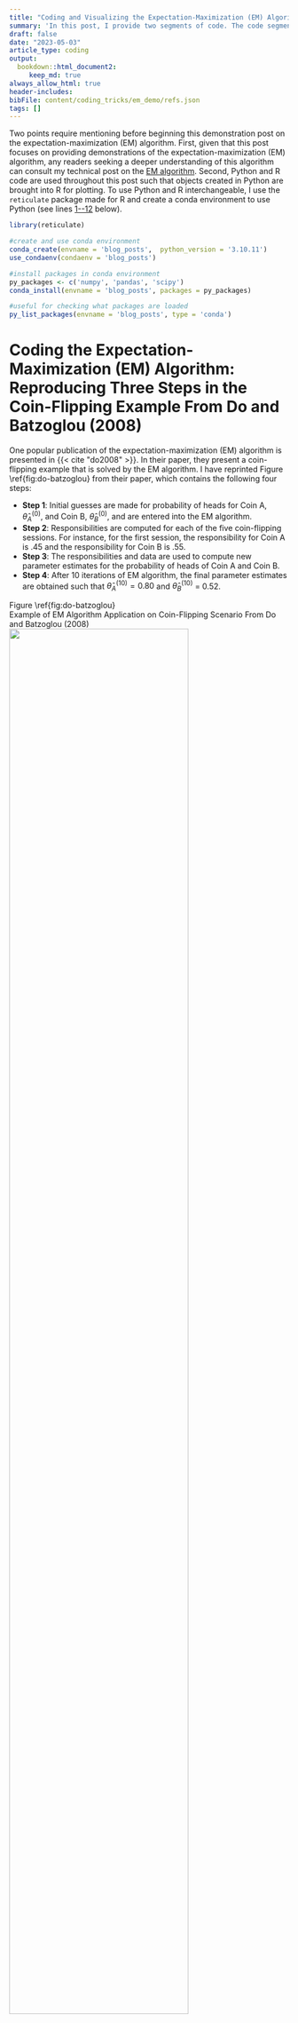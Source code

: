 ```yaml
---
title: "Coding and Visualizing the Expectation-Maximization (EM) Algorithm"
summary: 'In this post, I provide two segments of code. The code segment reproduces a coin-tossing example in a popular publication on the expectation-maximization (EM) algorithm. The second code segment reproduces a population depiction of the EM algorithm whereby a likelihood function is approximated and optimized by a lower-bounding function.' 
draft: false
date: "2023-05-03"
article_type: coding
output:
  bookdown::html_document2:
     keep_md: true
always_allow_html: true
header-includes: 
bibFile: content/coding_tricks/em_demo/refs.json    
tags: []
---   
```






Two points require mentioning before beginning this demonstration post on the expectation-maximization (EM) algorithm. First, given that this post focuses on providing demonstrations of the expectation-maximization (EM) algorithm, any readers seeking a deeper understanding of this algorithm can consult my technical post on the [EM algorithm](https://sebastiansciarra.com/technical_content/em/). Second, Python and R code are used throughout this post such that objects created in Python are brought into R for plotting. To use Python and R interchangeable, I use the `reticulate` package made for R and create a conda environment to use Python (see lines <a href="#1">1--12</a> below).

```r 
library(reticulate)

#create and use conda environment
conda_create(envname = 'blog_posts',  python_version = '3.10.11')
use_condaenv(condaenv = 'blog_posts')

#install packages in conda environment
py_packages <- c('numpy', 'pandas', 'scipy')
conda_install(envname = 'blog_posts', packages = py_packages)

#useful for checking what packages are loaded
py_list_packages(envname = 'blog_posts', type = 'conda')
```



# Coding the Expectation-Maximization (EM) Algorithm: Reproducing Three Steps in the Coin-Flipping Example From Do and Batzoglou (2008)

One popular publication of the expectation-maximization (EM) algorithm is presented in {{< cite "do2008" >}}. In their paper, they present a coin-flipping example that is solved by the EM algorithm. I have reprinted Figure \ref{fig:do-batzoglou} from their paper, which contains the following four steps: 

- **Step 1**: Initial guesses are made for probability of heads for Coin A, $\mathit{\hat{\theta}_A}^{(0)}$, and Coin B, $\mathit{\hat{\theta}_B}^{(0)}$, and are entered into the EM algorithm. 
- **Step 2**: Responsibilities are computed for each of the five coin-flipping sessions. For instance, for the first session, the responsibility for Coin A is .45 and the responsibility for Coin B is .55.
- **Step 3**: The responsibilities and data are used to compute new parameter estimates for the probability of heads of Coin A and Coin B. 
- **Step 4**: After 10 iterations of EM algorithm, the final parameter estimates are obtained such that $\mathit{\hat{\theta}_A}^{(10)} = 0.80$ and $\mathit{\hat{\theta}_B}^{(10)}$ = 0.52.

<div class="figure">
  <div class="figDivLabel">
    <caption>
      <span class = 'figLabel'>Figure \ref{fig:do-batzoglou}<span> 
    </caption>
  </div>
   <div class="figTitle">
    <span>Example of EM Algorithm Application on Coin-Flipping Scenario From Do and Batzoglou (2008)</span>
  </div>
    <img src="images/do_batzoglou_2008.png" width="80%" height="80%"> 
  <div class="figNote">
     <span><em>Note. </em>Step 1: Initial guesses are made for probability of heads for Coin A, $\mathit{\hat{\theta}_A}^{(0)}$, and Coin B, $\mathit{\hat{\theta}_B}^{(0)}$, and are entered into the EM algorithm. Step 2: Responsibilities are computed for each of the five coin-flipping sessions. For instance, for the first session, the responsibility for Coin A is .45 and the responsibility for Coin B is .55. Step 3: The responsibilities and data are used to compute new parameter estimates for the probability of heads of Coin A and Coin B. Step 4: After 10 iterations of EM algorithm, the final parameter estimates are obtained such that $\mathit{\hat{\theta}_A}^{(10)} = 0.80$ and $\mathit{\hat{\theta}_B}^{(10)}$ = 0.52. From "What is the expectation maximization algorithm?" by C. Do and S. Batzoglou, 2008, <em>Nature Biotechnology</em>, <em>26</em>(8), p. 898 (<a href="https://doi.org/10.1038/nbt1406">https://doi.org/10.1038/nbt1406</a>).</span> 
  </div>
</div>

In the sections that follow, I will go through each step of Figure \ref{fig:do-batzoglou} except the first step. Importantly, before going through Steps 2--4, I will first provide go through the necessary code for setting up the data set. 

## Creating the Data 

In the Python code block below (lines <a href="#13">13--31</a>), I construct a short pre-processing pipeline for constructing the data set that can be used for each step. The pre-processing pipeline below takes the original raw string that can be copied from the figure in {{< cite "do2008" >}} and converts it into a list of five elements, where each element contains the number of heads obtained in each of the five coin-flipping sessions. 

```r {language=python}
import numpy as np
import pandas as pd
#string copied from Do & Batzoglou (2008)
raw_string = 'HTTTHHTHTHHHHHTHHHHH H T H H H H H T H H HTHTTTHHTT T H H H T H H H T H' 

#remove spaces between elements 
raw_string = raw_string.replace(" ", "")

#convert Hs to 1s and Ts to 0s
binary_string = raw_string.replace('H', '1').replace('T', '0')

#convert to numeric format 
binary_array = np.fromiter(iter = binary_string, dtype=int)

#divide binary_array into five lists, where each list contains the flips of a session
coin_flipping_sessions = np.array_split(ary = binary_array, indices_or_sections = 5)

#take the sum of each coin-flipping session
analytical_data_coin_flip = [np.sum(session) for session in coin_flipping_sessions]
```

## Step 2: Computing Responsibilities in the Expectation (E) Step

In Step 2 of Figure \ref{fig:do-batzoglou}, responsibilities are computed for each coin-flipping session. As a brief review, *responsibilities* represent the probability of a mixture producing the observed data. In the current example, two responsibilities would be computed for each coin-flipping session: one responsibility for Coin A and another for Coin B. To compute the responsibilities, Equation \ref{eq:ind-posterior} below is computed for each $n$ data point in $\mathbf{x} = \[5, 9, 8, 4, 7\]$

$$
\begin{align}
P(z_{nk} |x_n, \mu_k, \theta_k) &= \gamma(z_{nk}) = \frac{\mu_k B(x_n|\theta_k, f)}{\sum_k^2 \mu_k B(x_n|\theta_k, f)},
\label{eq:ind-posterior}
\end{align}
$$
where $B(x_n|\theta_k, f)$ is the binomial probability of obtaining $x_n$ heads given a $\theta_k$ probability of heads and $f$ number of flips. Because each session has 10 flips, $f = 10$, which is explicitly indicated in the binomial probability function below (Equation \ref{eq:binom-exp}):

$$
\begin{align}
B(x_n|\theta_k, f = 10) = {x_n \choose f} \theta_k^{x_n}(1 - \theta_k)^{(f - x_n)}.
\label{eq:binom-exp}
\end{align}
$$


Note that, the probability of picking either $k$ coin, $\mu_k$, is fixed to .50, and so $\mu_k$ is not an estimated parameter. In the Python code block below, I compute the responsibilities (lines <a href="#32">32--76</a>). 

```r {language=python}
import numpy as np
import pandas as pd
from scipy.stats import binom

def e_step(data, p, n, mu):
  """
  Compute expectations (i.e., responsibilities) for each data point's membership to each mixture
  Parameters:
      - data: data set 
      - mu: Probability of each component 
      - p: Probabilities of success for each binomial distribution
  Returns:
      - pandas dataframe
  """
    
  assert len(mu) == len(p), "Number of estimates in mu is equal to the number of sucsess probabilities"
  assert sum(mu) == 1, "Sum of mu should be equal to 1"
  
  #unnormalized responsibilities for each data point for each mixture (i.e., numerator)
  unnormalized_responsibilities = [mu * binom.pmf(x, n=n, p= np.array(p)) for x in data]
  
  #normalized responsibilities (i.e., probabilities)
  normalized_responsibilities = [rp / np.sum(rp) for rp in unnormalized_responsibilities]
  
  column_names = ['coin_{}'.format(coin) for coin in ['A', 'B']]

  df_responsibilities = pd.DataFrame(np.vstack(normalized_responsibilities), 
                                    columns = column_names)
  
  #insert data column as the first one
  df_responsibilities.insert(0, 'data', data)                

  return(df_responsibilities)


#Initial guesses
mu_fixed = [0.5, 0.5] #fix values at .50 for each coin 
p = [0.6, 0.5] #initial guesses from Step 1 in Do & Batzoglou (2008)
n = 10 #number of coin flips in each session 

#compute responsibilities in the E step
responsibilities = e_step(data = analytical_data_coin_flip, mu = mu_fixed, p = p, n = n)

#print responsibilities rounded to two decimal places
np.round(responsibilities.filter(like = 'coin'), 2)
```
<pre><code class='python-code'>   coin_A  coin_B
0    0.45    0.55
1    0.80    0.20
2    0.73    0.27
3    0.35    0.65
4    0.65    0.35
</code></pre>


## Step 3: Computing New Parameter Estimates in the Maximization (M) Step

In Step 3, new parameter estimates are computed for each coin's probability of success, $\hat{\theta}_A^{(1)}$ and $\hat{\theta}_B^{(1)}$. To compute new parameter estimates, the responsibilities obtained in the E step are used such that 

$$
\begin{align}
\theta_k^{(i+1)}&= \frac{\sum_{n = 1}^5 x_n \gamma(z_{nk})}{\sum_{n = 1}^5 \gamma(z_{nk})} = \frac{H_k}{N_k}.
\label{eq:param-est}
\end{align}
$$

Thus, as shown above in Equation \ref{eq:param-est}, each $k$ coin's probability of heads is updated by dividing the sum of weighted responsibilities, where the weight is the number of heads in each $n$ coin-flipping session, by the sum of the responsibilities. In other words, for each $k$ coin, the effective number of heads, $H_k$, is divided by the effective number of flips, $N_k$. Because the table in Figure \ref{fig:do-batzoglou} also computes the effective number of heads for each $k$ coin, $T_k$, I also provide the function for computing $T_k$ in Equation \ref{eq:effective-tails} below: 


$$
\begin{align}
T_k &= \sum_{n = 1}^5 (f - x_n) \gamma(z_{nk}),
\label{eq:effective-tails}
\end{align}
$$
where the responsibilities in each $n$ coin-flipping session are weighed by the number of tails obtained in that session, $f - x_n$ (note that $f = 10$). Note that the effective number of flips for a $k$ coin can be obtained by summing the corresponding effective number of heads and tails, $N_k = H_k + T_k$. The Python code block below computes the effective number of heads and tails (lines <a href="#83">83--102</a>). 

```r {language=python}
def compute_effective_number_heads(responsibilities, n = 10):
  
  #specify axis=1 so that operations are conducted along rows 
  return responsibilities.filter(regex='^coin').mul(responsibilities['data'], axis=0)


def compute_effective_number_tails(responsibilities, n = 10):
  
  #multiply the responsibilities by the number of tails (number of flips - number of heads)
  return responsibilities.filter(regex='^coin').mul(n - responsibilities['data'], axis=0)

#effective number of heads and tails
eff_number_heads = compute_effective_number_heads(responsibilities = responsibilities)
eff_number_tails = compute_effective_number_tails(responsibilities = responsibilities)

#add rows of total sums
eff_number_heads.loc['Total'] = eff_number_heads.sum()
eff_number_tails.loc['Total'] = eff_number_tails.sum()

np.round(eff_number_heads, 1)
```
<pre><code class='python-code'>       coin_A  coin_B
0         2.2     2.8
1         7.2     1.8
2         5.9     2.1
3         1.4     2.6
4         4.5     2.5
Total    21.3    11.7
</code></pre>


The Python code block below prints the effective number of tails. 

```r {language=python}
np.round(eff_number_tails, 1)
```
<pre><code class='python-code'>       coin_A  coin_B
0         2.2     2.8
1         0.8     0.2
2         1.5     0.5
3         2.1     3.9
4         1.9     1.1
Total     8.6     8.4
</code></pre>



Given that this post is a demo, I also decided to print out the effective number of heads and tails in a table that is styled to resemble the table in Figure \ref{fig:do-batzoglou}. To recreate this table, I used a combination of the CSS (see lines <a href="#118">118--130</a>) and R code blocks below (see lines <a href="#131">131--168</a>). 

```r {language=css}
/*change colour of header background colours*/
.do_batzoglou_table th:nth-child(1) {background-color: #C3625B}
.do_batzoglou_table th:nth-child(2) {background-color: #5F8DB9}


/*change colour of 'approximately equal to` signs*/
.do_batzoglou_table td:first-child > .MathJax.CtxtMenu_Attached_0[aria-label="almost equals"] {
        color: #8F4944;
}

.do_batzoglou_table td:nth-child(2) > .MathJax.CtxtMenu_Attached_0[aria-label="almost equals"] {
    color: #476685;
}
```

<style type="text/css">
/*change colour of header background colours*/
.do_batzoglou_table th:nth-child(1) {background-color: #C3625B}
.do_batzoglou_table th:nth-child(2) {background-color: #5F8DB9}


/*change colour of 'approximately equal to` signs*/
.do_batzoglou_table td:first-child > .MathJax.CtxtMenu_Attached_0[aria-label="almost equals"] {
        color: #8F4944;
}

.do_batzoglou_table td:nth-child(2) > .MathJax.CtxtMenu_Attached_0[aria-label="almost equals"] {
    color: #476685;
}
</style>


```r 
library(kableExtra) 

#import dataframes from Python 
heads_df <- round(x = py$eff_number_heads, digits = 1)
tails_df <- round(x = py$eff_number_tails, digits = 1)

#join dataframes and include additional information that is contained in figure table
effective_number_data <- data.frame(
  'Coin A' = paste0("$\\approx$ ", heads_df$coin_A, " H, ", tails_df$coin_A, " T"), 
  'Coin B' = paste0("$\\approx$ ", heads_df$coin_B, " H, ", tails_df$coin_B, " T"), 
  check.names = F)

#alternate row colouring 
first_col_colours <- rep(x = c('#E8C3BE', '#F6E5E2'), length.out = nrow(effective_number_data) )
second_col_colours <- rep(x = c('#C7D7E0', '#E5ECF0'), length.out = nrow(effective_number_data))

kbl(x = effective_number_data, format = 'html', digits = 2, booktabs = TRUE,
    align = c('c', 'c'), escape = F,
    caption = 'Effective Number of Heads and Tails for Each of Two Coins',    
    
    #CSS styling
    ##make all borders white
    table.attr = 'style="border-bottom: 1pt solid white"') %>%
    ##replace header bottom border with white one 
    row_spec(row = 0, extra_css = 'border-bottom: 1pt solid white; color: white ', bold= F)  %>%
  #row colouring
  column_spec(width = '4cm', column = 1, color = '#8F4944', background = first_col_colours) %>% 
  column_spec(width = '4cm',column = 2, color = '#476685', background = second_col_colours) %>% 
  
  #place after so that white colour overrides previous colours
  row_spec(row = nrow(effective_number_data), background = 'white') %>%

  
  #footnote
   footnote(general =  "<em>Note</em>. Table was recreated to resemble the table in Step 3 of Figure \\ref{fig:do-batzoglou}.",  threeparttable = T,  escape = F, general_title = ' ') %>%
  
  #give table class name so that above CSS code is applied on it
  kable_styling(htmltable_class = 'do_batzoglou_table', position = 'center', html_font = 'Arial')
```
<table style="border-bottom: 1pt solid whiteborder-bottom: 0; font-family: Arial; margin-left: auto; margin-right: auto;" class=" do_batzoglou_table">
<caption>(\#tab:effective-number-table)Effective Number of Heads and Tails for Each of Two Coins</caption>
 <thead>
  <tr>
   <th style="text-align:center;border-bottom: 1pt solid white; color: white "> Coin A </th>
   <th style="text-align:center;border-bottom: 1pt solid white; color: white "> Coin B </th>
  </tr>
 </thead>
<tbody>
  <tr>
   <td style="text-align:center;width: 4cm; color: #8F4944 !important;background-color: #E8C3BE !important;"> $\approx$ 2.2 H, 2.2 T </td>
   <td style="text-align:center;width: 4cm; color: #476685 !important;background-color: #C7D7E0 !important;"> $\approx$ 2.8 H, 2.8 T </td>
  </tr>
  <tr>
   <td style="text-align:center;width: 4cm; color: #8F4944 !important;background-color: #F6E5E2 !important;"> $\approx$ 7.2 H, 0.8 T </td>
   <td style="text-align:center;width: 4cm; color: #476685 !important;background-color: #E5ECF0 !important;"> $\approx$ 1.8 H, 0.2 T </td>
  </tr>
  <tr>
   <td style="text-align:center;width: 4cm; color: #8F4944 !important;background-color: #E8C3BE !important;"> $\approx$ 5.9 H, 1.5 T </td>
   <td style="text-align:center;width: 4cm; color: #476685 !important;background-color: #C7D7E0 !important;"> $\approx$ 2.1 H, 0.5 T </td>
  </tr>
  <tr>
   <td style="text-align:center;width: 4cm; color: #8F4944 !important;background-color: #F6E5E2 !important;"> $\approx$ 1.4 H, 2.1 T </td>
   <td style="text-align:center;width: 4cm; color: #476685 !important;background-color: #E5ECF0 !important;"> $\approx$ 2.6 H, 3.9 T </td>
  </tr>
  <tr>
   <td style="text-align:center;width: 4cm; color: #8F4944 !important;background-color: #E8C3BE !important;"> $\approx$ 4.5 H, 1.9 T </td>
   <td style="text-align:center;width: 4cm; color: #476685 !important;background-color: #C7D7E0 !important;"> $\approx$ 2.5 H, 1.1 T </td>
  </tr>
  <tr>
   <td style="text-align:center;width: 4cm; color: #8F4944 !important;background-color: #F6E5E2 !important;background-color: white !important;"> $\approx$ 21.3 H, 8.6 T </td>
   <td style="text-align:center;width: 4cm; color: #476685 !important;background-color: #E5ECF0 !important;background-color: white !important;"> $\approx$ 11.7 H, 8.4 T </td>
  </tr>
</tbody>
<tfoot>
<tr><td style="padding: 0; " colspan="100%"><span style="font-style: italic;"> </span></td></tr>
<tr><td style="padding: 0; " colspan="100%">
<sup></sup> <em>Note</em>. Table was recreated to resemble the table in Step 3 of Figure \ref{fig:do-batzoglou}.</td></tr>
</tfoot>
</table>


Having computed the effective number of heads and tails for each $k$ coin, new estimates can be computed for each coin's probability of heads, $\hat{\theta}_A^{(1)}$ and $\hat{\theta}_B^{(1)}$, using Equation \ref{eq:param-est}. The Python code block below computes new parameter estimates (see lines <a href="#169">169--182</a>).  

```r {language=python}
def m_step(responsibilities, n = 10):
  
  #isolate columns that contain responsibilities
  resp_cols = responsibilities.filter(like = 'coin')

  #New estimate for the probability of heads
  eff_number_heads = compute_effective_number_heads(responsibilities = responsibilities, n = n)
  eff_number_tails = compute_effective_number_tails(responsibilities = responsibilities, n = n)

  theta_new = np.sum(eff_number_heads)/(np.sum(eff_number_heads) + np.sum(eff_number_tails))
  
  return theta_new

np.round(m_step(responsibilities=responsibilities, n = 10), 2)
```
<pre><code class='python-code'>coin_A    0.71
coin_B    0.58
dtype: float64
</code></pre>


Thus, as in Step 3 of Figure \ref{fig:do-batzoglou}, the estimate for $\hat{\theta}_A^{(1)}$ = 0.71 and the estimate for $\hat{\theta}_B^{(1)}$ = 0.58. 

## Step 4: Iterating the Expectation-Maximization (EM) Algorithm Ten Times

To iterate the EM algorithm 10 times, I have created the nested the {{< inline-src python >}}e_step(){{< /inline-src >}} and {{< inline-src python >}}m_step(){{< /inline-src >}} functions into the {{< inline-src python >}}em_algorithm(){{< /inline-src >}} function in the Python code block below (see lines <a href="#186">186--208</a>). 

```r {language=python}
def em_algorithm(data, mu, probs_heads, num_iterations, n = 10): 
  
  #define iteration counter
  iteration = 0
  
  #EM algorithm iterates until iteration = num_iterations
  while iteration  < num_iterations:
    responsibilities = e_step(data = data, mu = mu, p = probs_heads, n = n)
    probs_heads = m_step(responsibilities = responsibilities, n = n)
    iteration += 1
  
  return probs_heads


mu_fixed = [0.5, 0.5] #mu parameter fixed and not estimated
probs_heads = [0.6, 0.5] #initial guesses from Do and Batzoglou (2008)
n = 10 #number of flips in each session

#run EM algorithm for 10 iterations 
est_ten_iter = em_algorithm(data = analytical_data_coin_flip, mu = mu_fixed, probs_heads = probs_heads, num_iterations = 10)

#print estimates
np.round(est_ten_iter, 2)
```
<pre><code class='python-code'>coin_A    0.80
coin_B    0.52
dtype: float64
</code></pre>

Therefore, after 10 iterations, the estimates shown in Figure \ref{fig:do-batzoglou} are obtained such that $\hat{\theta}_A^{(10)}$ = 0.80 and $\hat{\theta}_B^{(10)}$ = 0.52. 

# Visualizing the Expectation-Maximization (EM) Algorithm 

In many explanations of the EM algorithm, one popular visual is often used. Specifically, it is common to see a figure that shows how the incomplete-data log-likelihood can be indirectly optimized by repeatedly creating a lower-bounding function E step and then maximizing it in the M step. I have reprinted one of these visualizations from {{< cite "bishop2006" >}} in Figure \ref{fig:em-visual}. 

In looking at Figure \ref{fig:em-visual}, it is important to note that only a cross-section of the optimization problem is shown. In other words, the incomplete-data log-likelihood and evidence lower bounds are shown across all values of only one parameter. Because Figure \ref{fig:em-visual} is a 2D plot and the likelihood values are represented on the y-axis, the optimization problem can only be shown across the values of one parameter using the x-axis. 

<div class="figure">
  <div class="figDivLabel">
    <caption>
      <span class = 'figLabel'>Figure \ref{fig:em-visual}<span> 
    </caption>
  </div>
   <div class="figTitle">
    <span>Depiction of EM Algorithm from Bishop (2006)</span>
  </div>
    <img src="images/bishop_em.png" width="80%" height="80%"> 
  <div class="figNote">
     <span><em>Note. </em> The incomplete-data log-likelihood is shown in red, $\ln p(\mathbf{x}, \theta)$. The first evidence lower bound is shown in blue, $\mathcal{L}(q, \theta)$, and the second evidence lower bound is shown in green. From <em>Pattern Recognition and Machine Learning </em> (p. 453) by C. Bishop, 2006, <em>Springer New York</em> (<a href="bit.ly/411YnEq">bit.ly/411YnEq</a>).</span> 
  </div>
</div>

To show a cross-section of the optimization problem, I will similarly only show compute likelihood across all the values of one only parameter. As in the previous example, a set of coin-flipping data, $\mathbf{x} = \[1, 1, 1, 1, 0, 0, 0, 0, 0, 0\]$, will be used where each flip could be the result of two coins: Coin 1 and Coin 2. Each coin has its independent probability of heads, $p_1$ and $p_2$, and its corresponding probability of being selected for a flip, $\mu_1$ and $\mu_2 = 1 - \mu_1$. In order to create a cross-section of the optimization problem, I will compute the incomplete-data log-likelihood and evidence lower bounds across all values of $p_1$ and fix $p_2 = .50$ and $\mu_1 = \mu_2 = .50$. 

To recreate a depiction of the EM algorithm similar to the one in Figure \ref{fig:em-visual}, I will do so in two parts. First, I will show how to compute and visualize the incomplete-data log-likelihood. Second, I will show how to compute and visualize the evidence lower bounds. 

## Coding the Incomplete-Data Log-Likelihood 

Beginning with the incomplete-data log-likelihood, the Python code block below computes it across all probability values of the first coin, $p_1$ (see lines <a href="#212">212--249</a>). I also provide the function for computing the incomplete-data log-likelihood below in Equation \ref{eq:log-incomplete-data}: 

$$ 
\begin{align}
\log L(p_1, p_2 = .10, \mu_1 = \mu_2 = .50|\mathbf{x}) &= \sum_{n=1}^{10} \log\Big(\sum_{k=1}^{2} \mu_k B(x_n|p_k) \Big). 
\label{eq:log-incomplete-data} \\\\
&= \log L(p_1|\mathbf{x}) 
\end{align}
$$
Briefly, for each of the 10 $x_n$ data points, the binomial probability of each $k$ mixture producing data point, $B(x_n|p_k)$, is computed and then summed, with the logarithmic sum being taken. The sum of all the logarithmic sums is then computed to obtain the incomplete-data log-likelihood. As a reminder, the probability of selecting each $k$ coin is fixed to 50%, $\mu_1 = \mu_2 = .50$, and the second coin's probability value of heads is fixed to .10, $p_2 = .10$. Given that only $p_1$ is allowed to vary, Equation \ref{eq:log-incomplete-data} can be represented as only a function of $p_1$, $\log L(p_1|\mathbf{x})$. 

```r {language=python}
def compute_incomplete_log_like(data, mu, p):
  """
  Compute incomplete-data log-likelihood 
  Parameters:
      - data: data set 
      - mu: Probability of each component 
      - p: Probability of success for each binomial distribution
  """
  
  #probability of each data point coming from each distribution
  mixture_sums = [np.sum(mu * binom.pmf(flip_result, n=1, p= np.array(p))) for flip_result in binom_mixture_data]
  
  #log of mixture_sums
  log_mixture_sums = np.log(mixture_sums)
  
  #sums of log of mixture_sums
  incomplete_like = np.sum(log_mixture_sums)

  return(incomplete_like)


#data given to researcher
binom_mixture_data = [1, 1, 1, 1, 0, 0, 0, 0, 0, 0]

#initial guesses for E step 
mu_fixed = [0.5, 0.5] #mixture probabilities are fixed so that convergence does not occur in one trial


#1) Incomplete-data log-likelihood
##create Dataframe with all possible probability combinations [x, 0.1], such that 
##the probability of heads for the second coin is fixed to 1
incomplete_data_like = pd.DataFrame({'p1': np.arange(start = 0, stop = 1, step = 0.01)})
incomplete_data_like.insert(0, 'p2', 0.1)   #fix probability of heads for second coin to 0.1 

##compute incomplete-data log-likelihood across all combinations of [x, 0.1]
incomplete_data_like['likelihood'] = incomplete_data_like.apply(lambda row: 
  compute_incomplete_log_like(data = binom_mixture_data, 
  mu = mu_fixed, p = [row['p1'], row['p2']]), axis = 1)
```


## Coding the Two Evidence Lower Bounds

Ending with the two evidence lower bounds, the Python code block below computes them (see lines <a href="#250">250--316</a>). Briefly, Equation \ref{eq:lower-bound} shows that the lower bound is computed by taking the sum of the expected complete-data log-likelihood and the entropy.  I have provided Equation \ref{eq:lower-bound-exp} below to show the computation of the evidence lower bound.

$$
\begin{spreadlines}{0.5em}
\begin{align}
\mathcal{L}\big(P(\mathbf{z}|\mathbf{x}, p_1)\big) &=  \underbrace{\mathbb{E}\_{P(\mathbf{z}|\mathbf{x}, p_1)}\log (L(p_1|\mathbf{x},\mathbf{z}))}\_{\text{Expected complete-data log-likelihood}} \phantom{e x} \underbrace{-\mathbb{E}\_{P(\mathbf{z}|\mathbf{x}, p_1)} \log({P(\mathbf{z}|\mathbf{x}, p_1)})}\_{\text{Entropy}} \label{eq:lower-bound}\\\\
&= \sum_{n=1}^{10} \sum_{k=1}^2\gamma(z_{nk})\big(\log(\mu_k) + x_n\log(p_k) + (1 - x_n)\log(1 - p_k)\big) - \gamma(z_{nk})\log\big(\gamma(z_{nk})\big)
\label{eq:lower-bound-exp}
\end{align}
\end{spreadlines}
$$
As a reminder, because the probability of selecting each $k$ coin is fixed to 50%, $\mu_1 = \mu_2 = .50$, and the second coin's probability value of heads is fixed to .10, $p_2 = .10$, the evidence lower bound is only a function of $p_1$. To compute two lower bounds, the E step needs to be computed twice and the M step once. In other words, two sets of responsibilities need to be computed and new parameter estimates need to be computed once.   

```r {language=python}
#evidence lower bound = expected complete-data log-likelihood + entropy of responsibilities
def compute_lower_bound(responsibilities, mu, p):
  
  #expected complete-data log-likelihood 
  expected_complete_data_like = responsibilities.apply(compute_expected_complete_like, mu = mu, p = p, axis=1).sum()

  ##compute entropy
  entropy = compute_entropy(responsibilities = responsibilities)

  return expected_complete_data_like + entropy

#entropy: sum of rs*log(rs) for all rs (responsibilities)
def compute_entropy(responsibilities):
  
  ##extract responsibility columns and then compute entropy
  resp_colummns = responsibilities.filter(like = 'coin')
  
  ##take sum of x*log(x) for each responsibility
  entropy = -np.sum(resp_colummns.values * np.log(resp_colummns.values))
  
  return entropy
  
#expected complete-data log-likelihood
def compute_expected_complete_like(row, mu, p):
  resp_columns = [col for col in row.index if 'coin' in col]
  resp_values = [row[col] for col in resp_columns]
  
  return np.sum(
      [resp_values * (np.log(mu) + 
      row['data'] * np.log(p) + #non-zero if flip result is success (i.e., 'heads')
      (1 - row['data']) * np.log(1 - np.array(p)) #non-zero if flip result is failure (i.e., 'tails')
      )]
  )
    
    
#data given to researcher
binom_mixture_data = [1, 1, 1, 1, 0, 0, 0, 0, 0, 0]

#initial guesses for E step 
mu_fixed = [0.5, 0.5] #mixture probabilities are fixed so that convergence does not occur in one trial
p = [0.1, 0.1] #probabilities of heads
n = 1 #number of flips in each session 

#1) Old evidence lower bound 
##compute first (i.e., old) responsibilities
old_responsibilities = e_step(data = binom_mixture_data, mu = mu_fixed, p = p, n = n)

old_lower_bound = pd.DataFrame({'p1': np.arange(start = 0.01, stop = 1, step = 0.01)})
old_lower_bound.insert(0, 'p2', 0.1)  #fix probability of heads for second coin to 0.1 

old_lower_bound['likelihood'] = old_lower_bound.apply(lambda row: 
  compute_lower_bound(responsibilities = old_responsibilities, 
  mu = mu_fixed, p = [row['p1'], row['p2']]), axis = 1)


#2) New evidence lower bound
##compute new (i.e., new) responsibilities byt first computing estimates
estimates = m_step(responsibilities = old_responsibilities, n = n) #compute new estimates first 
estimates[1] = 0.1  #fix probability of heads for second coin to 0.1 
new_responsibilities = e_step(data = binom_mixture_data, mu = mu_fixed, p = estimates, n = n)

new_lower_bound = pd.DataFrame({'p1': np.arange(start = 0.01, stop = 1, step = 0.01)})
new_lower_bound.insert(0, 'p2', 0.1)  #fix probability of heads for second coin to 0.1 

new_lower_bound['likelihood'] = new_lower_bound.apply(lambda row: 
  compute_lower_bound(responsibilities = new_responsibilities, 
  mu = mu_fixed, p = [row['p1'], row['p2']]), axis = 1)
```
`    

## Visualizing the Incomplete-Data Log-Likelihood and the Evidence Lower Bounds

Having computed the incomplete-data log-likelihood and the two evidence lower bounds, they can now be visualized. To visualize the expectation-maximization (EM) algorithm, I use the `ggplot2` package in R (see lines <a href="#317">317--453</a>). Note that I also depict two other phenomena of the EM algorithm. First, I show the increase in the evidence lower bound after the M step with braces (see Figure \ref{fig:em-plot}). Following the M step, the evidence lower bound increases as much as the expected complete-data log-likelihood, as shown below in Equation \ref{eq:lower-bound-increase}. Note that the increase in the evidence lower bound after the M step can also be shown with auxiliary functions in Equation \ref{eq:auxiliary}. 

$$
\begin{spreadlines}{0.5em}
\begin{align}
\mathcal{L}\big(P(\mathbf{z}|\mathbf{x}, p_1^{old}),p_1^{new}) \big) - \big(P(\mathbf{z}|\mathbf{x}, p_1^{old}), p_1^{old}\big) &= \mathbb{E}\_{P(\mathbf{z}|\mathbf{x}, p_1^{old})} \log \big( L\big(p_1^{new}|\mathbf{x},\mathbf{z})\big) -\mathbb{E}\_{P(\mathbf{z}|\mathbf{x}, p_1^{old})}\log \big(L\big(p_1^{old}|\mathbf{x},\mathbf{z})\big) 
\label{eq:lower-bound-increase} \\\\
&= Q(p_1^{old}|p_1^{new}) -Q(p_1^{old}|p_1^{old}) 
\label{eq:auxiliary}
\end{align}
\end{spreadlines}
$$ 
Second, I show the increase in the incomplete-data log-likelihood after the M step with braces (see Figure \ref{fig:em-plot}). Following the M step, the incomplete-data log-likelihood increases by as much as the expected complete-data log-likelihood and the Kullback-Lielber divergence between the old responsibilities and new responsibilities (see Equation \ref{eq:incomplete-increase}), which I also represent with auxiliary functions (see Equation \ref{eq:incomplete-inc-aux}). 

$$
\begin{spreadlines}{0.5em}
\begin{align}
\log L(p_1^{new}|\mathbf{x})  - \log L(p_1^{old}|\mathbf{x}) &= \mathcal{L}\Big(P(\mathbf{z}|\mathbf{x}, p_1^{old}),p_1^{new}\Big) - \mathcal{L}\Big(P(\mathbf{z}|\mathbf{x}, p_1^{old}),p_1^{old}\Big) + KL\big(P(\mathbf{z}|\mathbf{x}, p_1^{new})\|P(\mathbf{z}|\mathbf{x}, p_1^{old})\big)
\label{eq:incomplete-increase} \\\\
&= Q(p_1^{old}|p_1^{new}) -Q(p_1^{old}|p_1^{old})  + KL\big(P(\mathbf{z}|\mathbf{x}, p_1^{new})\|P(\mathbf{z}|\mathbf{x}, p_1^{old})\big)
\label{eq:incomplete-inc-aux}\\\\
\end{align}
\end{spreadlines}
$$ 

```r 
#devtools::install_github("nicolash2/ggbrace")
library(latex2exp)
library(ggbrace)

incomplete_data_like <- py$incomplete_data_like
old_lower_bound <- py$old_lower_bound
new_lower_bound <- py$new_lower_bound

#combine old and new lower bounds data sets and introduce factor variable to track old/new status 
lower_bounds_df <- bind_rows(
  data.frame(old_lower_bound, iteration = "Old"),
  data.frame(new_lower_bound, iteration = "New")) %>% 
  mutate(iteration = as.factor(iteration))


#Four components for making EM algorithm plot 
#1)Vertical dashed line data that shows intersection points 
##old lower bound and value where it intersects the incomplete-data log-likelihood 
old_p_value <- py$p[1]
old_intersection <- py$compute_lower_bound(responsibilities = py$old_responsibilities, 
                                           mu = py$mu_fixed, 
                                           p = c(old_p_value, 0.1))

##old lower bound and value where it intersects the incomplete-data log-likelihood 
new_p_value <- py$estimates[1]
new_intersection <- py$compute_lower_bound(responsibilities = py$new_responsibilities, 
                                           mu = py$mu_fixed, 
                                           p = c(new_p_value, 0.1))

##vertical line data set 
intersection_data <- data.frame('p1_value' = c(old_p_value, new_p_value), 
                                'y_min' = c(-20, -20), 
                                'intersection_point' = c(old_intersection, new_intersection))
    

#2) X-axis labels to show the new and old parameter values
x_axis_labels <- sprintf("%0.2f", seq(from = 0, to = 1, by = 0.1))  

##modify second and fifth elements to include theta labels
x_axis_labels[2] <- expression(atop("0.10", p^old))
x_axis_labels[5] <- expression(atop("0.40", p^new))


#3) Math text data to show mathematical notation 
##create latex math to be shown on the plot 
incomplete_data_log <- "$L(\\textit{p}_1|\\textbf{x})$"
lbound_new <- "\u2112$(\\textit{P}(\\textbf{z}, \\textbf{x}|\\textit{p_1^{new}}), \\textit{p_1})$"
lbound_old <- "\u2112$(\\textit{P}(\\textbf{z}, \\textbf{x}|\\textit{p_1^{old}}), \\textit{p_1})$"

##create data frame
math_text_data <- data.frame('latex_math' = c(incomplete_data_log, lbound_new, lbound_old), 
                            'x' = c(0.95, 0.97, 0.83), 
                            'y' = c(-6.5, -8.2, -13.5))


#4) Brace data information for KL divergence and increase in lower bound 
kl_divergence <- "$KL(\\textit{P}(\\textbf{z}, \\textbf{x}|\\textit{p_1^{new}})\\|\\textit{P}(\\textbf{z}, \\textbf{x}|\\textit{p_1^{old}}))$"
lbound_increase <- "$\\textit{Q}(\\textit{p_1^{new}}|\\textit{p_1^{old}}) - \\textit{Q}(\\textit{p_1^{old}}|\\textit{p_1^{old}})$"

max_old_lbound <- old_lower_bound$likelihood[which.max(old_lower_bound$likelihood)]
  
  
em_plot <- ggplot(data = incomplete_data_like, mapping = aes(x = p1, y = likelihood)) + 
  
  #vertical dashed lines 
  geom_segment(data = intersection_data, 
                #aesthetics
               mapping = aes(x = p1_value, y = y_min, xend = p1_value, yend = intersection_point), 
               #formatting
               linetype = 2, color = '#002241') + 
  
  #horizontal dashed line for showing height of first intersection between 
  #(i.e., old lower bound with incomplete-data log-likelihood)
  geom_segment(inherit.aes = F, 
               #aesthetics
               mapping = aes(x = old_p_value, xend = new_p_value, 
                             y = old_intersection, yend = old_intersection), 
               #formatting
               color = '#9ECAE1', linetype = 3, size = 1) + 
  
  #curly brace for KL divergence 
  geom_brace(inherit.aes = F, inherit.data = F,
             #aesthetics
             mapping = aes(x = c(0.4, 0.43), y = c(max_old_lbound, new_intersection),  
                       label=TeX(kl_divergence, output="character")), 
             #formatting
             color = '#002241', labelsize = 3.75, rotate = 90, labeldistance = 0,
             #Latex rendering
             parse=T) + 
  
  #curly brace for increase in evidence lower bound  
  geom_brace(inherit.aes = F, inherit.data = F,
             #aesthetics
             aes(x = c(0.4, 0.43), y = c(old_intersection, max_old_lbound), 
                 label=TeX(lbound_increase, output="character")), 
             #formatting
             color = '#002241', labelsize = 3.75, rotate = 90, labelrotate = -1,
             labeldistance = 0, mid = 0.25,
             
             #Latex rendering
             parse=T) + 
  
  #likelihoods 
  geom_line(linewidth = 1, color = '#002241') +  
  geom_line(inherit.aes = F, data = lower_bounds_df, 
            mapping = aes(x = p1, y = likelihood, group = iteration, color = iteration),
            linewidth = 0.5) + 
  
  #colour details 
  scale_color_manual(values = c('Old' ='#9ECAE1', 'New' =  '#2171B5')) + 
  
  #math text
  geom_text(inherit.aes = F, data = math_text_data, parse = TRUE, size = 3.75, 
          mapping = aes(x = x, y = y, label=TeX(latex_math, output="character")), 
          color = "#002241") + 
  
 
  #axis & legend details 
  scale_x_continuous(name = expression(Coin~1~Probability~of~Heads(italic(p)[1]*';'~italic(p)[2]~'= 0.10')),  
                     breaks = seq(from = 0, to = 1, by = 0.1), 
                     limits = c(0, 1.1), 
                     labels = x_axis_labels) + 
  scale_y_continuous(name = 'Log-Likelihood', 
                     limits = c(-20, -5), 
                     expand = c(0, 0)) + 
  labs(color = 'Lower bound') + 
  
  #other aesthetics 
  theme_classic(base_family = 'Helvetica', base_size = 14) + 
  theme(text = element_text(color = "#002241"),
        axis.line = element_line(color = "#002241"), 
        axis.ticks = element_line(color =  "#002241"), 
        axis.text = element_text(color = "#002241"))


#high resolution needed for special characters to print clearly
ggsave(filename = 'images/em_plot.png', plot = em_plot, width = 10, height = 6, dpi = 300) 
```

<div class="figure">
  <div class="figDivLabel">
    <caption>
      <span class = 'figLabel'>Figure \ref{fig:em-plot}<span> 
    </caption>
  </div>
   <div class="figTitle">
    <span>Depiction of how the Expectation-Maximization (EM) Algorithm Indirectly Estimates the Incomplete-Data Log-Likelihood </span>
  </div>
    <img src="images/em_plot.png" width="100%" height="100%"> 
  
  <div class="figNote">
  <span><em>Note. </em>The dark blue line represents the incomplete-data log-likelihood, $L(p_1|\mathbf{x})$. The blue line represents the new evidence lower bound, $\mathcal{L}(P(\mathbf{z}|\mathbf{x}, p_1^{new}, p_1))$. The light blue line represents the old evidence lower bound, $\mathcal{L}(P(\mathbf{z}|\mathbf{x}, p_1^{old}, p_1))$. By repeatedly optimizing lower bounds to create new lower bounds, the otherwise unoptimizable incomplete-data log-likelihood can be optimized. After the maximization (M) step, the evidence lower bound increases by the increase in the expected complete-data log-likelihood, $Q(p_1^{old}|p_1^{new}) -Q(p_1^{old}|p_1^{old})$, whereas the incomplete-data log-likelihood increases by this amount in addition to the Kullback-Liebler (KL) divergence between the new and old responsibilities, $KL\big(P(\mathbf{z}|\mathbf{x}, p_1^{new})\|P(\mathbf{z}|\mathbf{x}, p_1^{old})\big)$.</span> 
  </div>
</div>


# Conclusion

In conclusion, this post provides two demonstrations of the expectation-maximization (EM) algorithm. First, the application of the EM algorithm on a coin-flipping scenario from {{< cite "do2008" >}} is reproduced. Second, a popular depiction of the optimization process in the EM algorithm is produced. 

# References


{{< bibliography cited >}}




